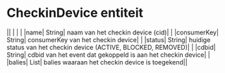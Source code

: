 ---
---

# CheckinDevice entiteit



|| | | |
|name| String| naam van het checkin device (cid)| |
|consumerKey| String| consumerKey van het checkin device| |
|status| String| huidige status van het checkin device (ACTIVE, BLOCKED, REMOVED)| |
|cdbid| String| cdbid van het event dat gekoppeld is aan het checkin device| |
|balies| List<Balie>| balies waaraan het checkin device is toegekend||

